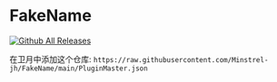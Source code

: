 # FakeName

[![Github All Releases](https://img.shields.io/github/downloads/Minstrel-jh/FakeName/latest/total.svg?label=下载量)]()

在卫月中添加这个仓库: `https://raw.githubusercontent.com/Minstrel-jh/FakeName/main/PluginMaster.json`
